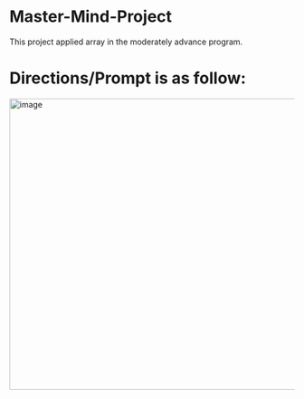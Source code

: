 # Master-Mind-Project
This project applied array in the moderately advance program.

# Directions/Prompt is as follow:
<img width="515" alt="image" src="https://user-images.githubusercontent.com/100184045/194802443-bca0534f-2795-4171-8c63-f9d6516dbac0.png">
